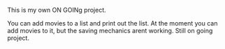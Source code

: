 This is my own ON GOINg project. 

You can add movies to a list and print out the list. At the moment you can add movies to it, but the saving mechanics
arent working. Still on going project. 
